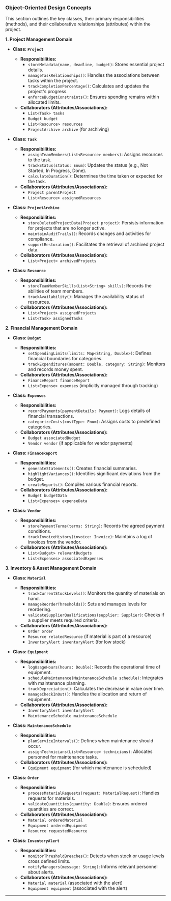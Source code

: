 ### **Object-Oriented Design Concepts**

This section outlines the key classes, their primary responsibilities (methods), and their collaborative relationships (attributes) within the project.

**1. Project Management Domain**

* **Class: `Project`**
    * **Responsibilities:**
        * `storeMetadata(name, deadline, budget)`: Stores essential project details.
        * `manageTaskRelationships()`: Handles the associations between tasks within the project.
        * `trackCompletionPercentage()`: Calculates and updates the project's progress.
        * `enforceBudgetConstraints()`: Ensures spending remains within allocated limits.
    * **Collaborators (Attributes/Associations):**
        * `List<Task> tasks`
        * `Budget budget`
        * `List<Resource> resources`
        * `ProjectArchive archive` (for archiving)

* **Class: `Task`**
    * **Responsibilities:**
        * `assignTeamMembers(List<Resource> members)`: Assigns resources to the task.
        * `trackStatus(status: Enum)`: Updates the status (e.g., Not Started, In Progress, Done).
        * `calculateDuration()`: Determines the time taken or expected for the task.
    * **Collaborators (Attributes/Associations):**
        * `Project parentProject`
        * `List<Resource> assignedResources`

* **Class: `ProjectArchive`**
    * **Responsibilities:**
        * `storeDeletedProjectData(Project project)`: Persists information for projects that are no longer active.
        * `maintainAuditTrails()`: Records changes and activities for compliance.
        * `supportRestoration()`: Facilitates the retrieval of archived project data.
    * **Collaborators (Attributes/Associations):**
        * `List<Project> archivedProjects`

* **Class: `Resource`**
    * **Responsibilities:**
        * `storeTeamMemberSkills(List<String> skills)`: Records the abilities of team members.
        * `trackAvailability()`: Manages the availability status of resources.
    * **Collaborators (Attributes/Associations):**
        * `List<Project> assignedProjects`
        * `List<Task> assignedTasks`

**2. Financial Management Domain**

* **Class: `Budget`**
    * **Responsibilities:**
        * `setSpendingLimits(limits: Map<String, Double>)`: Defines financial boundaries for categories.
        * `trackExpenditures(amount: Double, category: String)`: Monitors and records money spent.
    * **Collaborators (Attributes/Associations):**
        * `FinanceReport financeReport`
        * `List<Expense> expenses` (implicitly managed through tracking)

* **Class: `Expenses`**
    * **Responsibilities:**
        * `recordPayments(paymentDetails: Payment)`: Logs details of financial transactions.
        * `categorizeCosts(costType: Enum)`: Assigns costs to predefined categories.
    * **Collaborators (Attributes/Associations):**
        * `Budget associatedBudget`
        * `Vendor vendor` (if applicable for vendor payments)

* **Class: `FinanceReport`**
    * **Responsibilities:**
        * `generateStatements()`: Creates financial summaries.
        * `highlightVariances()`: Identifies significant deviations from the budget.
        * `createReports()`: Compiles various financial reports.
    * **Collaborators (Attributes/Associations):**
        * `Budget budgetData`
        * `List<Expenses> expenseData`

* **Class: `Vendor`**
    * **Responsibilities:**
        * `storePaymentTerms(terms: String)`: Records the agreed payment conditions.
        * `trackInvoiceHistory(invoice: Invoice)`: Maintains a log of invoices from the vendor.
    * **Collaborators (Attributes/Associations):**
        * `List<Budget> relevantBudgets`
        * `List<Expenses> associatedExpenses`

**3. Inventory & Asset Management Domain**

* **Class: `Material`**
    * **Responsibilities:**
        * `trackCurrentStockLevels()`: Monitors the quantity of materials on hand.
        * `manageReorderThresholds()`: Sets and manages levels for reordering.
        * `validateSupplierQualifications(supplier: Supplier)`: Checks if a supplier meets required criteria.
    * **Collaborators (Attributes/Associations):**
        * `Order order`
        * `Resource relatedResource` (if material is part of a resource)
        * `InventoryAlert inventoryAlert` (for low stock)

* **Class: `Equipment`**
    * **Responsibilities:**
        * `logUsageHours(hours: Double)`: Records the operational time of equipment.
        * `scheduleMaintenance(MaintenanceSchedule schedule)`: Integrates with maintenance planning.
        * `trackDepreciation()`: Calculates the decrease in value over time.
        * `manageCheckInOut()`: Handles the allocation and return of equipment.
    * **Collaborators (Attributes/Associations):**
        * `InventoryAlert inventoryAlert`
        * `MaintenanceSchedule maintenanceSchedule`

* **Class: `MaintenanceSchedule`**
    * **Responsibilities:**
        * `planServiceIntervals()`: Defines when maintenance should occur.
        * `assignTechnicians(List<Resource> technicians)`: Allocates personnel for maintenance tasks.
    * **Collaborators (Attributes/Associations):**
        * `Equipment equipment` (for which maintenance is scheduled)

* **Class: `Order`**
    * **Responsibilities:**
        * `processMaterialRequests(request: MaterialRequest)`: Handles requests for materials.
        * `validateQuantities(quantity: Double)`: Ensures ordered quantities are correct.
    * **Collaborators (Attributes/Associations):**
        * `Material orderedMaterial`
        * `Equipment orderedEquipment`
        * `Resource requestedResource`

* **Class: `InventoryAlert`**
    * **Responsibilities:**
        * `monitorThresholdBreaches()`: Detects when stock or usage levels cross defined limits.
        * `notifyManagers(message: String)`: Informs relevant personnel about alerts.
    * **Collaborators (Attributes/Associations):**
        * `Material material` (associated with the alert)
        * `Equipment equipment` (associated with the alert)

---